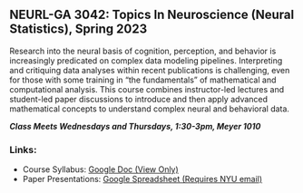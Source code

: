 ## NEURL-GA 3042: Topics In Neuroscience (Neural Statistics), Spring 2023

Research into the neural basis of cognition, perception, and behavior is increasingly predicated on complex data modeling pipelines. Interpreting and critiquing data analyses within recent publications is challenging, even for those with some training in “the fundamentals” of mathematical and computational analysis. This course combines instructor-led lectures and student-led paper discussions to introduce and then apply advanced mathematical concepts to understand complex neural and behavioral data.

***Class Meets Wednesdays and Thursdays, 1:30-3pm, Meyer 1010***

### Links:

* Course Syllabus: [Google Doc (View Only)](https://docs.google.com/document/d/1S2OyRuqhDWHPKG-vl_kOBcm8th5t_iZCJ9D3cFsyw4s/edit?usp=sharing)
* Paper Presentations: [Google Spreadsheet (Requires NYU email)](https://docs.google.com/spreadsheets/d/1hVFWXXIhABUJm_7AzR9ccKOI2qVvKqG6/edit?usp=sharing&ouid=117670076056918511807&rtpof=true&sd=true)
